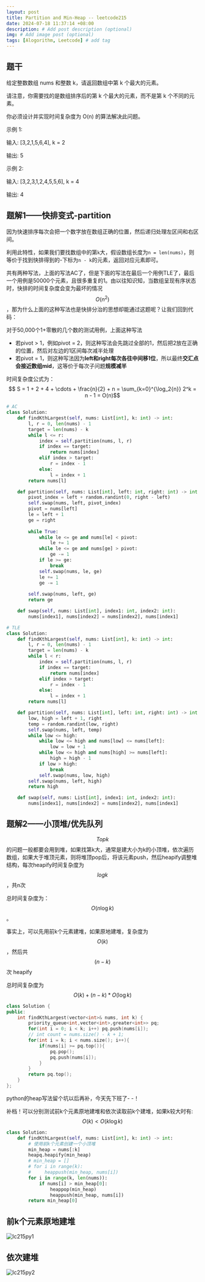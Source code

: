 ```yaml
---
layout: post
title: Partition and Min-Heap -- leetcode215
date: 2024-07-18 11:37:14 +08:00
description: # Add post description (optional)
img: # Add image post (optional)
tags: [Alogorithm, Leetcode] # add tag
---
```


## 题干
给定整数数组 nums 和整数 k，请返回数组中第 k 个最大的元素。

请注意，你需要找的是数组排序后的第 k 个最大的元素，而不是第 k 个不同的元素。

你必须设计并实现时间复杂度为 O(n) 的算法解决此问题。

示例 1:

输入: [3,2,1,5,6,4], k = 2

输出: 5

示例 2:

输入: [3,2,3,1,2,4,5,5,6], k = 4

输出: 4

## 题解1——快排变式-partition
因为快速排序每次会把一个数字放在数组正确的位置，然后递归处理左区间和右区间。

利用此特性，如果我们要找数组中的第`k`大，假设数组长度为`n = len(nums)`，则等价于找到快排得到的-下标为`n - k`的元素，返回对应元素即可。

共有两种写法，上面的写法AC了，但是下面的写法在最后一个用例TLE了，最后一个用例是50000个元素，且很多重复的1。由以往知识知，当数组呈现有序状态时，快排的时间复杂度会变为最坏的情况 $$ O(n^2) $$，那为什么上面的这种写法也是快排分治的思想却能通过这题呢？让我们回到代码：

对于50,000个1+零散的几个数的测试用例，上面这种写法
- 若pivot > 1，例如pivot = 2，则这种写法会先跳过全部的1，然后把2放在正确的位置，然后对左边的1区间每次减半处理
- 若pivot = 1，则这种写法因为**left和right每次各往中间移1位**，所以最终**交汇点会接近数组mid**，这等价于每次子问题**规模减半**

时间复杂度公式为：$$ S = 1 + 2 + 4 + \cdots + \frac{n}{2} + n = \sum_{k=0}^{\log_2{n}} 2^k = n - 1 = O(n)$$

```python
# AC
class Solution:
    def findKthLargest(self, nums: List[int], k: int) -> int:
        l, r = 0, len(nums) - 1
        target = len(nums) - k
        while l <= r:
            index = self.partition(nums, l, r)
            if index == target:
                return nums[index]
            elif index > target:
                r = index - 1
            else:
                l = index + 1
        return nums[l]

    def partition(self, nums: List[int], left: int, right: int) -> int:
        pivot_index = left + random.randint(0, right - left)
        self.swap(nums, left, pivot_index)
        pivot = nums[left]
        le = left + 1
        ge = right
        
        while True:
            while le <= ge and nums[le] < pivot:
                le += 1
            while le <= ge and nums[ge] > pivot:
                ge -= 1
            if le >= ge:
                break
            self.swap(nums, le, ge)
            le += 1
            ge -= 1
        
        self.swap(nums, left, ge)
        return ge

    def swap(self, nums: List[int], index1: int, index2: int):
        nums[index1], nums[index2] = nums[index2], nums[index1]
```

```python
# TLE
class Solution:
    def findKthLargest(self, nums: List[int], k: int) -> int:
        l, r = 0, len(nums) - 1
        target = len(nums) - k
        while l < r:
            index = self.partition(nums, l, r)
            if index == target:
                return nums[index]
            elif index > target:
                r = index - 1
            else:
                l = index + 1
        return nums[l]

    def partition(self, nums: List[int], left: int, right: int) -> int:
        low, high = left + 1, right
        temp = random.randint(low, right)
        self.swap(nums, left, temp)
        while low <= high:
            while low <= high and nums[low] <= nums[left]:
                low = low + 1
            while low <= high and nums[high] >= nums[left]:
                high = high - 1
            if low > high:
                break
            self.swap(nums, low, high)
        self.swap(nums, left, high)
        return high

    def swap(self, nums: List[int], index1: int, index2: int):
        nums[index1], nums[index2] = nums[index2], nums[index1]
```
## 题解2——小顶堆/优先队列
$$ Topk $$ 的问题一般都要会用到堆，如果找第k大，通常是建大小为k的小顶堆，依次遍历数组，如果大于堆顶元素，则将堆顶pop后，将该元素push，然后heapify调整堆结构，每次heapify时间复杂度为 $$ log k $$，共n次

总时间复杂度为：$$ O(n \log k) $$。

事实上，可以先用前k个元素建堆，如果原地建堆，复杂度为 $$ O(k) $$，然后共 $$ (n - k) $$次 heapify

总时间复杂度为$$ O(k)+(n - k) * O( \log k) $$

```cpp
class Solution {
public:
    int findKthLargest(vector<int>& nums, int k) {
        priority_queue<int,vector<int>,greater<int>> pq;
        for(int i = 0; i < k; i++) pq.push(nums[i]);
        // int count = nums.size() - k + 1;
        for(int i = k; i < nums.size(); i++){
            if(nums[i] >= pq.top()){
                pq.pop();
                pq.push(nums[i]);
            }
        }
        return pq.top();
    }
};
```

python的heap写法留个坑以后再补，今天先下班了- -！


补档！可以分别测试前k个元素原地建堆和依次读取前k个建堆，如果k较大时有: $$ O(k) < O(k \log k) $$

```python
class Solution:
    def findKthLargest(self, nums: List[int], k: int) -> int:
        # 使用前k个元素创建一个小顶堆
        min_heap = nums[:k]
        heapq.heapify(min_heap)
        # min_heap = []
        # for i in range(k):
        #     heappush(min_heap, nums[i])
        for i in range(k, len(nums)):
            if nums[i] > min_heap[0]:
                heappop(min_heap)
                heappush(min_heap, nums[i])
        return min_heap[0]
```

## 前k个元素原地建堆
![lc215py1]({{site.baseurl}}/assets/img/lc215py1.png)

## 依次建堆
![lc215py2]({{site.baseurl}}/assets/img/lc215py2.png)